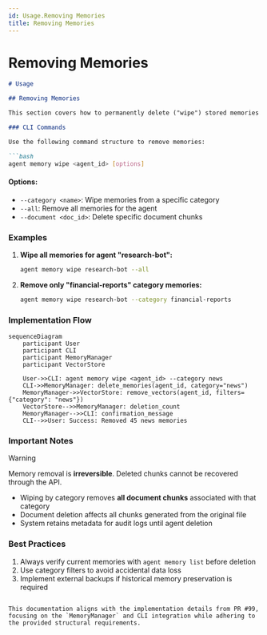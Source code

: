 ```yaml
---
id: Usage.Removing Memories
title: Removing Memories
---
```

# Removing Memories
```markdown
# Usage

## Removing Memories

This section covers how to permanently delete ("wipe") stored memories from the system. Removal is critical for managing storage, ensuring privacy compliance, and maintaining relevance in search results.

### CLI Commands

Use the following command structure to remove memories:

```bash
agent memory wipe <agent_id> [options]
```

#### Options:
- `--category <name>`: Wipe memories from a specific category
- `--all`: Remove all memories for the agent
- `--document <doc_id>`: Delete specific document chunks

### Examples

1. **Wipe all memories for agent "research-bot":**
   ```bash
   agent memory wipe research-bot --all
   ```

2. **Remove only "financial-reports" category memories:**
   ```bash
   agent memory wipe research-bot --category financial-reports
   ```

### Implementation Flow

```mermaid
sequenceDiagram
    participant User
    participant CLI
    participant MemoryManager
    participant VectorStore
    
    User->>CLI: agent memory wipe <agent_id> --category news
    CLI->>MemoryManager: delete_memories(agent_id, category="news")
    MemoryManager->>VectorStore: remove_vectors(agent_id, filters={"category": "news"})
    VectorStore-->>MemoryManager: deletion_count
    MemoryManager-->>CLI: confirmation_message
    CLI-->>User: Success: Removed 45 news memories
```

### Important Notes

> [!WARNING]
> Memory removal is **irreversible**. Deleted chunks cannot be recovered through the API.

- Wiping by category removes **all document chunks** associated with that category
- Document deletion affects all chunks generated from the original file
- System retains metadata for audit logs until agent deletion

### Best Practices
1. Always verify current memories with `agent memory list` before deletion
2. Use category filters to avoid accidental data loss
3. Implement external backups if historical memory preservation is required
```

This documentation aligns with the implementation details from PR #99, focusing on the `MemoryManager` and CLI integration while adhering to the provided structural requirements.
